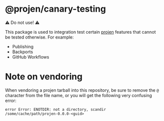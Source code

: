 # @projen/canary-testing

:warning: Do not use! :warning:

This package is used to integration test certain [projen](https://github.com/projen/projen) features that cannot be tested otherwise.
For example:

- Publishing
- Backports
- GitHub Workflows

# Note on vendoring

When vendoring a projen tarball into this repository, be sure to remove the `@`
character from the file name, or you will get the following very confusing
error:

```
error Error: ENOTDIR: not a directory, scandir /some/cache/path/projen-0.0.0-<guid>
```
